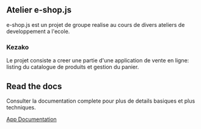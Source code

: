 ## Atelier e-shop.js

e-shop.js est un projet de groupe realise au cours de divers ateliers de developpement a l'ecole.

### Kezako

Le projet consiste a creer une partie d'une application de vente en ligne: listing du catalogue de produits et gestion du panier.

## Read the docs

Consulter la documentation complete pour plus de details basiques et plus techniques.

[App Documentation](https://jhechavarria.github.io/atelier-e-shop-js/)